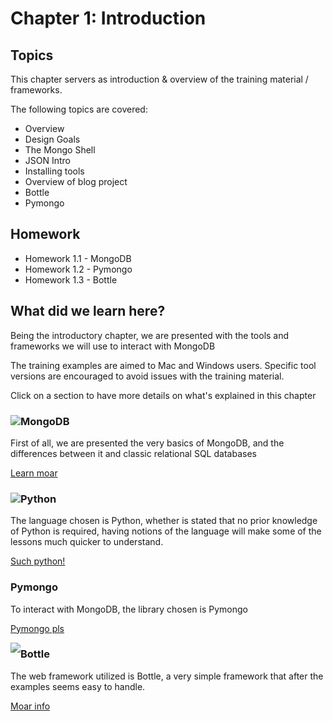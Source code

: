 # Chapter 1: Introduction

## Topics
This chapter servers as introduction & overview of the training material / frameworks.

The following topics are covered:

* Overview
* Design Goals
* The Mongo Shell
* JSON Intro
* Installing tools
* Overview of blog project
* Bottle
* Pymongo

## Homework

* Homework 1.1 - MongoDB
* Homework 1.2 - Pymongo
* Homework 1.3 - Bottle

## What did we learn here?

Being the introductory chapter, we are presented with the tools and frameworks we will use to interact with MongoDB

The training examples are aimed to Mac and Windows users.
Specific tool versions are encouraged to avoid issues with the training material.

Click on a section to have more details on what's explained in this chapter

### MongoDB <img style="float: left;" src="http://38.media.tumblr.com/avatar_f64075d5c5cf_24.png">
First of all, we are presented the very basics of MongoDB, and the differences between it and classic relational SQL databases

[Learn moar](mongodb/README.md)

### Python <img style="float: left;" src="http://www.phidgets.com/wiki/images/thumb/e/e5/Icon-Python.png/16px-Icon-Python.png">
The language chosen is Python, whether is stated that no prior knowledge of Python is required, having notions of the language will make some of the lessons much quicker to understand.

[Such python!](python/README.md)

### Pymongo
To interact with MongoDB, the library chosen is Pymongo

[Pymongo pls](pymongo/README.md)

<img style="float: left" src="http://www.bogotobogo.com/python/images/MongoDB/Install/App_Architecture.png">

### Bottle
The web framework utilized is Bottle, a very simple framework that after the examples seems easy to handle.

[Moar info](bottle/README.md)